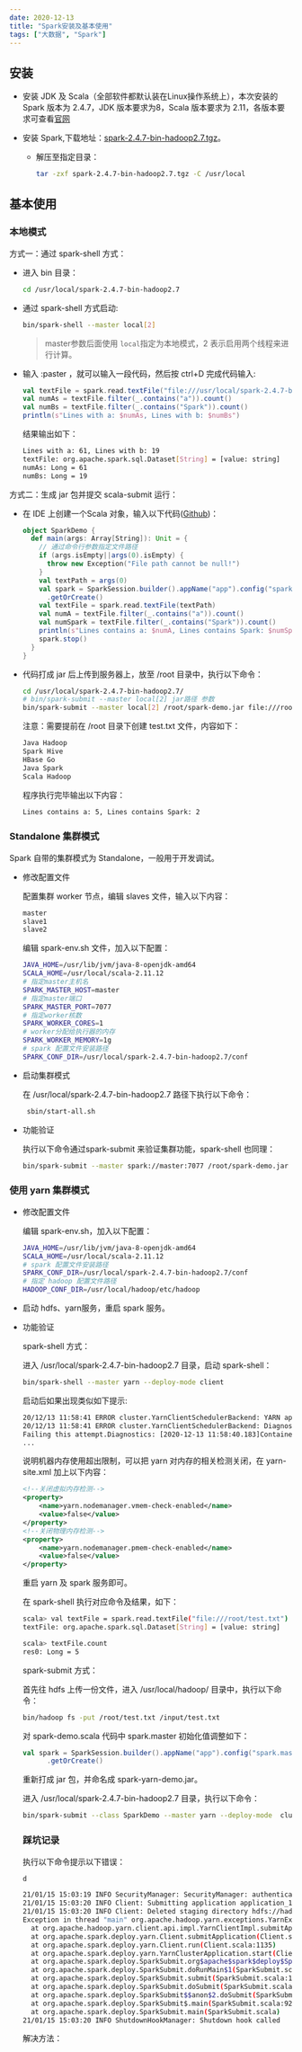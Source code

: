 ```yaml
---
date: 2020-12-13
title: "Spark安装及基本使用"
tags: ["大数据", "Spark"]
---
```


## 安装

- 安装 JDK 及 Scala（全部软件都默认装在Linux操作系统上），本次安装的 Spark 版本为 2.4.7，JDK 版本要求为8，Scala 版本要求为 2.11，各版本要求可查看[官网](http://spark.apache.org/documentation.html)

- 安装 Spark,下载地址：[spark-2.4.7-bin-hadoop2.7.tgz](https://www.apache.org/dyn/closer.lua/spark/spark-2.4.7/spark-2.4.7-bin-hadoop2.7.tgz)。

  - 解压至指定目录：

    ```bash
    tar -zxf spark-2.4.7-bin-hadoop2.7.tgz -C /usr/local
    ```

    

## 基本使用

### 本地模式

方式一：通过 spark-shell 方式：

- 进入 bin 目录：

  ```bash
  cd /usr/local/spark-2.4.7-bin-hadoop2.7
  ```

- 通过 spark-shell 方式启动:

  ```bash
  bin/spark-shell --master local[2]
  ```

  > master参数后面使用 `local`指定为本地模式，2 表示启用两个线程来进行计算。

- 输入 :paster ，就可以输入一段代码，然后按 ctrl+D 完成代码输入:

  ```scala
  val textFile = spark.read.textFile("file:///usr/local/spark-2.4.7-bin-hadoop2.7/README.md")
  val numAs = textFile.filter(_.contains("a")).count()
  val numBs = textFile.filter(_.contains("Spark")).count()
  println(s"Lines with a: $numAs, Lines with b: $numBs")
  ```

  结果输出如下：

  ```bash
  Lines with a: 61, Lines with b: 19
  textFile: org.apache.spark.sql.Dataset[String] = [value: string]
  numAs: Long = 61
  numBs: Long = 19
  ```

方式二：生成 jar 包并提交 scala-submit 运行：

- 在 IDE 上创建一个Scala 对象，输入以下代码([Github](https://github.com/daigd/StudyDemo/blob/master/spark-demo/src/main/scala/SparkDemo.scala))：

  ```scala
  object SparkDemo {
    def main(args: Array[String]): Unit = {
      // 通过命令行参数指定文件路径
      if (args.isEmpty||args(0).isEmpty) {
        throw new Exception("File path cannot be null!")
      }
      val textPath = args(0)
      val spark = SparkSession.builder().appName("app").config("spark.master", "local")
        .getOrCreate()
      val textFile = spark.read.textFile(textPath)
      val numA = textFile.filter(_.contains("a")).count()
      val numSpark = textFile.filter(_.contains("Spark")).count()
      println(s"Lines contains a: $numA, Lines contains Spark: $numSpark")
      spark.stop()
    }
  }
  ```

- 代码打成 jar 后上传到服务器上，放至 /root 目录中，执行以下命令：

  ```bash
  cd /usr/local/spark-2.4.7-bin-hadoop2.7/
  # bin/spark-submit --master local[2] jar路径 参数
  bin/spark-submit --master local[2] /root/spark-demo.jar file:///root/test.txt
  ```

  注意：需要提前在 /root 目录下创建 test.txt 文件，内容如下：

  ```bash
  Java Hadoop
  Spark Hive
  HBase Go
  Java Spark
  Scala Hadoop
  ```

  程序执行完毕输出以下内容：

  ```bash
  Lines contains a: 5, Lines contains Spark: 2
  ```

### Standalone 集群模式

Spark 自带的集群模式为 Standalone，一般用于开发调试。

- 修改配置文件

  配置集群 worker 节点，编辑 slaves 文件，输入以下内容：

  ```bash
  master
  slave1
  slave2
  ```

  编辑 spark-env.sh 文件，加入以下配置：

  ```bash
  JAVA_HOME=/usr/lib/jvm/java-8-openjdk-amd64
  SCALA_HOME=/usr/local/scala-2.11.12
  # 指定master主机名
  SPARK_MASTER_HOST=master
  # 指定master端口
  SPARK_MASTER_PORT=7077
  # 指定worker核数
  SPARK_WORKER_CORES=1
  # worker分配给执行器的内存
  SPARK_WORKER_MEMORY=1g
  # spark 配置文件安装路径
  SPARK_CONF_DIR=/usr/local/spark-2.4.7-bin-hadoop2.7/conf
  ```

- 启动集群模式

  在 /usr/local/spark-2.4.7-bin-hadoop2.7 路径下执行以下命令：

  ```bash
   sbin/start-all.sh 
  ```

- 功能验证

  执行以下命令通过spark-submit 来验证集群功能，spark-shell 也同理：

  ```bash
  bin/spark-submit --master spark://master:7077 /root/spark-demo.jar file:///root/test.txt
  ```

### 使用 yarn 集群模式

- 修改配置文件

  编辑 spark-env.sh，加入以下配置：

  ```bash
  JAVA_HOME=/usr/lib/jvm/java-8-openjdk-amd64
  SCALA_HOME=/usr/local/scala-2.11.12
  # spark 配置文件安装路径
  SPARK_CONF_DIR=/usr/local/spark-2.4.7-bin-hadoop2.7/conf
  # 指定 hadoop 配置文件路径
  HADOOP_CONF_DIR=/usr/local/hadoop/etc/hadoop
  ```

- 启动 hdfs、yarn服务，重启 spark 服务。

- 功能验证

  spark-shell 方式：

  进入 /usr/local/spark-2.4.7-bin-hadoop2.7 目录，启动 spark-shell：

  ```bash
  bin/spark-shell --master yarn --deploy-mode client
  ```

  启动后如果出现类似如下提示:

  ```bash
  20/12/13 11:58:41 ERROR cluster.YarnClientSchedulerBackend: YARN application has exited unexpectedly with state FAILED! Check the YARN application logs for more details.
  20/12/13 11:58:41 ERROR cluster.YarnClientSchedulerBackend: Diagnostics message: Application application_1607860172549_0002 failed 2 times due to AM Container for appattempt_1607860172549_0002_000002 exited with  exitCode: -103
  Failing this attempt.Diagnostics: [2020-12-13 11:58:40.183]Container [pid=1132,containerID=container_1607860172549_0002_02_000001] is running beyond virtual memory limits. Current usage: 289.8 MB of 1 GB physical memory used; 2.1 GB of 2.1 GB virtual memory used. Killing container.
  ...
  ```

  说明机器内存使用超出限制，可以把 yarn 对内存的相关检测关闭，在 yarn-site.xml 加上以下内容：

  ```xml
  <!--关闭虚拟内存检测-->
  <property>
      <name>yarn.nodemanager.vmem-check-enabled</name>
      <value>false</value>
  </property>
  <!--关闭物理内存检测-->
  <property>
      <name>yarn.nodemanager.pmem-check-enabled</name>
      <value>false</value>
  </property>
  ```

   重启 yarn 及 spark 服务即可。

  在 spark-shell 执行对应命令及结果，如下：

  ```bash
  scala> val textFile = spark.read.textFile("file:///root/test.txt")
  textFile: org.apache.spark.sql.Dataset[String] = [value: string]
  
  scala> textFile.count
  res0: Long = 5   
  ```

  spark-submit 方式：

  首先往 hdfs 上传一份文件，进入 /usr/local/hadoop/ 目录中，执行以下命令：

  ```bash
  bin/hadoop fs -put /root/test.txt /input/test.txt
  ```

  对 spark-demo.scala 代码中 spark.master 初始化值调整如下：

  ```scala
  val spark = SparkSession.builder().appName("app").config("spark.master", "yarn")
        .getOrCreate()
  ```

  重新打成 jar 包，并命名成 spark-yarn-demo.jar。

  进入 /usr/local/spark-2.4.7-bin-hadoop2.7 目录，执行以下命令：

  ```bash
  bin/spark-submit --class SparkDemo --master yarn --deploy-mode  cluster /root/spark-yarn-demo.jar /input/test.txt
  ```

  ### 踩坑记录
  
  执行以下命令提示以下错误：
  
  ```bash
  d 
  ```
  
  ```bash
  21/01/15 15:03:19 INFO SecurityManager: SecurityManager: authentication disabled; ui acls disabled; users  with view permissions: Set(hadoop); groups with view permissions: Set(); users  with modify permissions: Set(hadoop); groups with modify permissions: Set()
  21/01/15 15:03:20 INFO Client: Submitting application application_1610628098736_0007 to ResourceManager
  21/01/15 15:03:20 INFO Client: Deleted staging directory hdfs://hadoop101:9000/user/hadoop/.sparkStaging/application_1610628098736_0007
  Exception in thread "main" org.apache.hadoop.yarn.exceptions.YarnException: Failed to submit application_1610628098736_0007 to YARN : Application application_1610628098736_0007 submitted by user hadoop to unknown queue: thequeue
  	at org.apache.hadoop.yarn.client.api.impl.YarnClientImpl.submitApplication(YarnClientImpl.java:270)
  	at org.apache.spark.deploy.yarn.Client.submitApplication(Client.scala:184)
  	at org.apache.spark.deploy.yarn.Client.run(Client.scala:1135)
  	at org.apache.spark.deploy.yarn.YarnClusterApplication.start(Client.scala:1530)
  	at org.apache.spark.deploy.SparkSubmit.org$apache$spark$deploy$SparkSubmit$$runMain(SparkSubmit.scala:845)
  	at org.apache.spark.deploy.SparkSubmit.doRunMain$1(SparkSubmit.scala:161)
  	at org.apache.spark.deploy.SparkSubmit.submit(SparkSubmit.scala:184)
  	at org.apache.spark.deploy.SparkSubmit.doSubmit(SparkSubmit.scala:86)
  	at org.apache.spark.deploy.SparkSubmit$$anon$2.doSubmit(SparkSubmit.scala:920)
  	at org.apache.spark.deploy.SparkSubmit$.main(SparkSubmit.scala:929)
  	at org.apache.spark.deploy.SparkSubmit.main(SparkSubmit.scala)
  21/01/15 15:03:20 INFO ShutdownHookManager: Shutdown hook called
  
  ```
  
  解决方法：
  
  